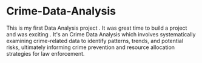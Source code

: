 # Crime-Data-Analysis
This is my first Data Analysis project . It was great time to build a project and was exciting . It's an Crime Data Analysis  which involves systematically examining crime-related data to identify patterns, trends, and potential risks, ultimately informing crime prevention and resource allocation strategies for law enforcement. 
